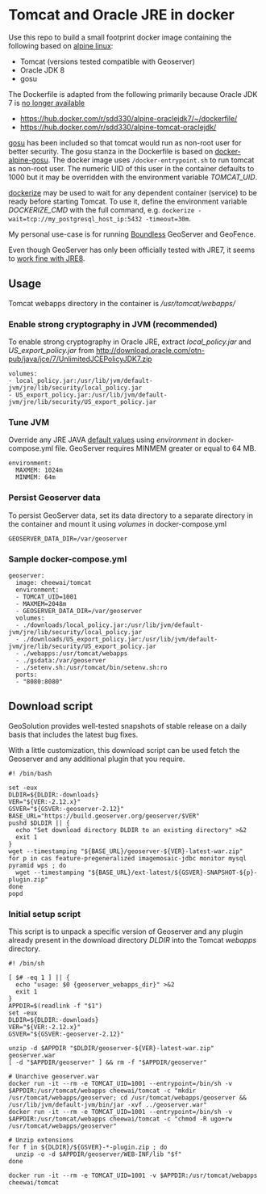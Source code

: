 # Tomcat and Oracle JRE in docker

Use this repo to build a small footprint docker image containing the following based on [alpine linux](https://hub.docker.com/_/alpine/):

- Tomcat (versions tested compatible with Geoserver)
- Oracle JDK 8
- gosu

The Dockerfile is adapted from the following primarily because Oracle JDK 7 is [no longer available](http://www.oracle.com/technetwork/java/javase/overview/index.html)

- https://hub.docker.com/r/sdd330/alpine-oraclejdk7/~/dockerfile/
- https://hub.docker.com/r/sdd330/alpine-tomcat-oraclejdk/

[gosu](https://github.com/tianon/gosu) has been included so that tomcat would run as non-root user for better security. The gosu stanza in the Dockerfile is based on [docker-alpine-gosu](https://github.com/mendsley/docker-alpine-gosu). The docker image uses `/docker-entrypoint.sh` to run tomcat as non-root user. The numeric UID of this user in the container defaults to 1000 but it may be overridden with the environment variable *TOMCAT_UID*.

[dockerize](https://github.com/jwilder/dockerize) may be used to wait for any dependent container (service) to be ready before starting Tomcat. To use it, define the environment variable *DOCKERIZE_CMD* with the full command, e.g. `dockerize -wait=tcp://my_postgresql_host_ip:5432 -timeout=30m`.

My personal use-case is for running [Boundless](http://boundlessgeo.com/products/opengeo-suite/) GeoServer and GeoFence.

Even though GeoServer has only been officially tested with JRE7, it seems to [work fine with JRE8](http://osdir.com/ml/geoserver-development-geospatial-java/2015-01/msg00331.html).

## Usage

Tomcat webapps directory in the container is */usr/tomcat/webapps/*


### Enable strong cryptography in JVM (recommended)

To enable strong cryptography in Oracle JRE, extract *local_policy.jar* and *US_export_policy.jar* from http://download.oracle.com/otn-pub/java/jce/7/UnlimitedJCEPolicyJDK7.zip

```
volumes:
- local_policy.jar:/usr/lib/jvm/default-jvm/jre/lib/security/local_policy.jar
- US_export_policy.jar:/usr/lib/jvm/default-jvm/jre/lib/security/US_export_policy.jar
```

### Tune JVM

Override any JRE JAVA [default values](https://github.com/cynici/tomcat/blob/master/Dockerfile) using *environment* in docker-compose.yml file. GeoServer requires MINMEM greater or equal to 64 MB.

```
environment:
  MAXMEM: 1024m
  MINMEM: 64m
```

### Persist Geoserver data

To persist GeoServer data, set its data directory to a separate directory in the container and mount it using *volumes* in docker-compose.yml

```
GEOSERVER_DATA_DIR=/var/geoserver
```

### Sample docker-compose.yml

```
geoserver:
  image: cheewai/tomcat
  environment:
  - TOMCAT_UID=1001
  - MAXMEM=2048m
  - GEOSERVER_DATA_DIR=/var/geoserver
  volumes:
  - ./downloads/local_policy.jar:/usr/lib/jvm/default-jvm/jre/lib/security/local_policy.jar
  - ./downloads/US_export_policy.jar:/usr/lib/jvm/default-jvm/jre/lib/security/US_export_policy.jar
  - ./webapps:/usr/tomcat/webapps
  - ./gsdata:/var/geoserver
  - ./setenv.sh:/usr/tomcat/bin/setenv.sh:ro
  ports:
  - "8080:8080"
```

## Download script

GeoSolution provides well-tested snapshots of stable release on a daily basis that includes the latest bug fixes.

With a little customization, this download script can be used fetch the Geoserver and any additional plugin that you require.

```
#! /bin/bash

set -eux
DLDIR=${DLDIR:-downloads}
VER="${VER:-2.12.x}"
GSVER="${GSVER:-geoserver-2.12}"
BASE_URL="https://build.geoserver.org/geoserver/$VER"
pushd $DLDIR || {
  echo "Set download directory DLDIR to an existing directory" >&2
  exit 1
}
wget --timestamping "${BASE_URL}/geoserver-${VER}-latest-war.zip"
for p in cas feature-pregeneralized imagemosaic-jdbc monitor mysql pyramid wps ; do
  wget --timestamping "${BASE_URL}/ext-latest/${GSVER}-SNAPSHOT-${p}-plugin.zip"
done
popd
```

### Initial setup script

This script is to unpack a specific version of Geoserver and any plugin already present in the download directory *DLDIR* into the Tomcat *webapps* directory.

```
#! /bin/sh

[ $# -eq 1 ] || {
  echo "usage: $0 {geoserver_webapps_dir}" >&2
  exit 1
}
APPDIR=$(readlink -f "$1")
set -eux
DLDIR=${DLDIR:-downloads}
VER="${VER:-2.12.x}"
GSVER="${GSVER:-geoserver-2.12}"

unzip -d $APPDIR "$DLDIR/geoserver-${VER}-latest-war.zip" geoserver.war
[ -d "$APPDIR/geoserver" ] && rm -f "$APPDIR/geoserver"

# Unarchive geoserver.war
docker run -it --rm -e TOMCAT_UID=1001 --entrypoint=/bin/sh -v $APPDIR:/usr/tomcat/webapps cheewai/tomcat -c "mkdir /usr/tomcat/webapps/geoserver; cd /usr/tomcat/webapps/geoserver && /usr/lib/jvm/default-jvm/bin/jar -xvf ../geoserver.war"
docker run -it --rm -e TOMCAT_UID=1001 --entrypoint=/bin/sh -v $APPDIR:/usr/tomcat/webapps cheewai/tomcat -c "chmod -R ugo+rw /usr/tomcat/webapps/geoserver"

# Unzip extensions
for f in ${DLDIR}/${GSVER}-*-plugin.zip ; do
  unzip -o -d $APPDIR/geoserver/WEB-INF/lib "$f"
done

docker run -it --rm -e TOMCAT_UID=1001 -v $APPDIR:/usr/tomcat/webapps cheewai/tomcat
```
